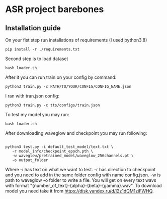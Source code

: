 # ASR project barebones

## Installation guide

On your fist step run installations of requirements (I used python3.8)
```shell
pip install -r ./requirements.txt
```
Second step is to load dataset

```shell
bash loader.sh
```
After it you can run train on your config by command:
```shell
python3 train.py -c PATH/TO/YOUR/CONFIG/CONFIG_NAME.json 
```
I ran with tran.json config:
```shell
python3 train.py -c tts/configs/train.json
```

To test my model you may run:
```shell
bash loader.sh
```
After downloading waveglow and checkpoint you may run following:
```shell

python3 test.py -i default_test_model/text.txt \
   -r model_info/checkpoint_epoch.pth \
   -w waveglow/pretrained_model/waveglow_256channels.pt \
   -o output_folder
```
Where -i has text on what we want to test.  -r has direction to checkpoint and you need to add in the same folder config with name config.json. -w is path to waveglow -o folder to write a file. You will get on every text wavs with format "{number_of_text}-{alpha}-{beta}-{gamma}.wav".
To download model you need take it from https://disk.yandex.ru/d/l2z1dQM1ziFWHQ.
